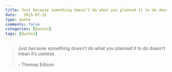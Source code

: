 ```yaml
---
title: Just because something doesn’t do what you planned it to do doesn’t mean it’s useless.
date:   2015-07-31
type: quote
comments: false
categories: [Quotes]
tags: [Quotes]
---
```


>Just because something doesn’t do what you planned it to do doesn’t mean it’s useless.
<br/><br/>- Thomas Edison

